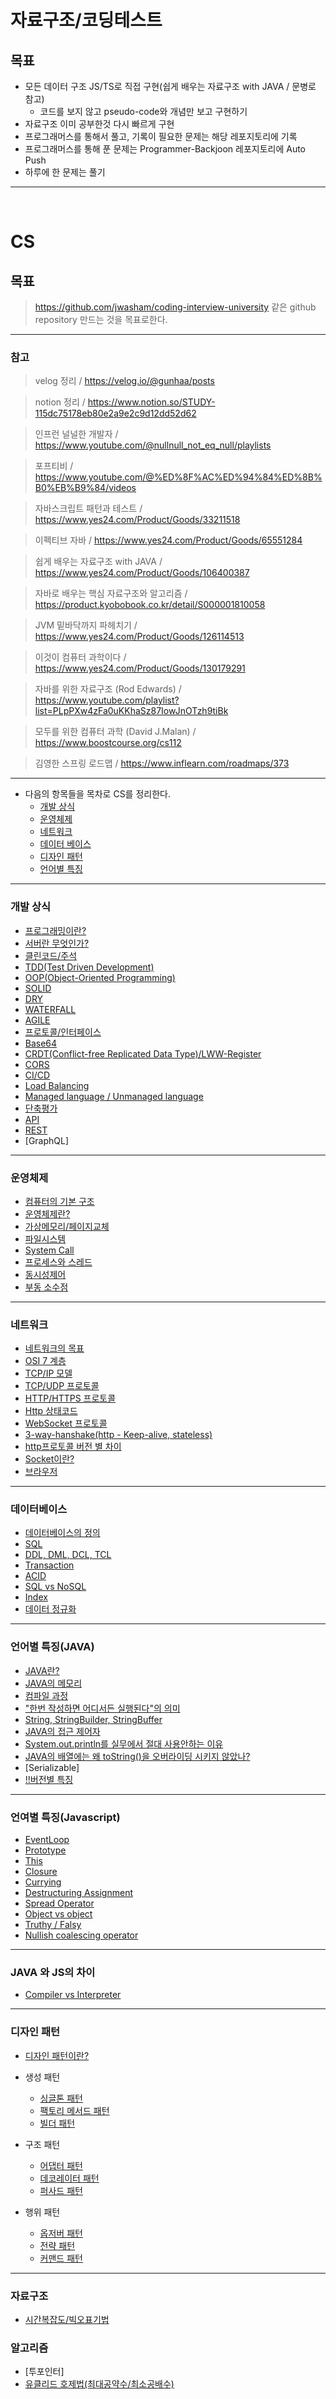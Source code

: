 # 자료구조/코딩테스트

## 목표
- 모든 데이터 구조 JS/TS로 직접 구현(쉽게 배우는 자료구조 with JAVA / 문병로 참고)
  - 코드를 보지 않고 pseudo-code와 개념만 보고 구현하기
- 자료구조 이미 공부한것 다시 빠르게 구현
- 프로그래머스를 통해서 풀고, 기록이 필요한 문제는 해당 레포지토리에 기록
- 프로그래머스를 통해 푼 문제는 Programmer-Backjoon 레포지토리에 Auto Push
- 하루에 한 문제는 풀기

---

<br>


# CS

## 목표

> https://github.com/jwasham/coding-interview-university 같은 github repository 만드는 것을 목표로한다.


---

### 참고

> velog 정리 / https://velog.io/@gunhaa/posts

> notion 정리 / https://www.notion.so/STUDY-115dc75178eb80e2a9e2c9d12dd52d62

> 인프런 널널한 개발자 / https://www.youtube.com/@nullnull_not_eq_null/playlists

> 포프티비 / https://www.youtube.com/@%ED%8F%AC%ED%94%84%ED%8B%B0%EB%B9%84/videos

> 자바스크립트 패턴과 테스트 / https://www.yes24.com/Product/Goods/33211518

> 이펙티브 자바 / https://www.yes24.com/Product/Goods/65551284

> 쉽게 배우는 자료구조 with JAVA / https://www.yes24.com/Product/Goods/106400387

> 자바로 배우는 핵심 자료구조와 알고리즘 / https://product.kyobobook.co.kr/detail/S000001810058

> JVM 밑바닥까지 파헤치기 / https://www.yes24.com/Product/Goods/126114513

> 이것이 컴퓨터 과학이다 / https://www.yes24.com/Product/Goods/130179291 

> 자바를 위한 자료구조 (Rod Edwards) / https://www.youtube.com/playlist?list=PLpPXw4zFa0uKKhaSz87IowJnOTzh9tiBk

> 모두를 위한 컴퓨터 과학 (David J.Malan) / https://www.boostcourse.org/cs112

> 김영한 스프링 로드맵 / https://www.inflearn.com/roadmaps/373
---


- 다음의 항목들을 목차로 CS를 정리한다.
   - [개발 상식](#개발-상식)
   - [운영체제](#운영체제)
   - [네트워크](#네트워크)
   - [데이터 베이스](#데이터베이스)
   - [디자인 패턴](#디자인-패턴)
   - [언어별 특징](#언어별-특징)

---

### 개발 상식
- [프로그래밍이란?](CS/CommonSense/Programing.md)
- [서버란 무엇인가?](CS/CommonSense/Server.md)
- [클린코드/주석](CS/CommonSense/CleanCode.md)
- [TDD(Test Driven Development)](CS/CommonSense/TDD.md)
- [OOP(Object-Oriented Programming)](CS/CommonSense/OOP.md)
- [SOLID](CS/CommonSense/SOLID.md)
- [DRY](CS/CommonSense/DRY.md)
- [WATERFALL](CS/CommonSense/WaterFall.md)
- [AGILE](CS/CommonSense/Agile.md) 
- [프로토콜/인터페이스](CS/CommonSense/Protocol.md)
- [Base64](CS/CommonSense/Base64.md)
- [CRDT(Conflict-free Replicated Data Type)/LWW-Register](CS/CommonSense/CRDT.md)
- [CORS](CS/CommonSense/CORS.md)
- [CI/CD](CS/CommonSense/CI_CD.md)
- [Load Balancing](CS/CommonSense/Load_Balancing.md)
- [Managed language / Unmanaged language](CS/CommonSense/Managed.md)
- [단축평가](CS/CommonSense/Short_evaluation.md)
- [API](CS/CommonSense/API.md)
- [REST](CS/CommonSense/Restapi.md)
- [GraphQL]


---

### 운영체제

- [컴퓨터의 기본 구조](CS/OS/Computer.md)
- [운영체제란?](CS/OS/OperationSystem.md)
- [가상메모리/페이지교체](CS/OS/Paging.md)
- [파일시스템](CS/OS/File.md)
- [System Call](CS/OS/SystemCall.md)
- [프로세스와 스레드](CS/OS/Process&Thread.md)
- [동시성제어](CS/OS/Concurrency.md)
- [부동 소수점](CS/OS/FloatingPoint.md)

---

### 네트워크

- [네트워크의 목표](CS/Network/object.md)
- [OSI 7 계층](CS/Network/OSI7.md)
- [TCP/IP 모델](CS/Network/TCP_IP.md)
- [TCP/UDP 프로토콜](CS/Network/TCP_UDP.md)
- [HTTP/HTTPS 프로토콜](CS/Network/Http.md)
- [Http 상태코드](CS/Network/HttpError.md)
- [WebSocket 프로토콜](CS/Network/Websocket.md)
- [3-way-hanshake(http - Keep-alive, stateless)](CS/Network/3way.md)
- [http프로토콜 버전 별 차이](CS/Network/Httpversion.md)
- [Socket이란?](CS/Network/Socket.md)
- [브라우저](CS/Network/Browser.md)

---

### 데이터베이스

- [데이터베이스의 정의](CS/Database/Database.md)
- [SQL](CS/Database/SQL.md)
- [DDL, DML, DCL, TCL](CS/Database/DDL.md)
- [Transaction](CS/Database/Transaction.md)
- [ACID](CS/Database/ACID.md)
- [SQL vs NoSQL](CS/Database/SqlnoSql.md)
- [Index](CS/Database/Index.md)
- [데이터 정규화](CS/Database/normalization.md)


---

### 언어별 특징(JAVA)
- [JAVA란?](CS/JAVA/JAVA.md)
- [JAVA의 메모리](CS/JAVA/Memory.md)
- [컴파일 과정](CS/JAVA/Compile.md)
- ["한번 작성하면 어디서든 실행된다"의 의미](CS/JAVA/Mean.md)
- [String, StringBuilder, StringBuffer](CS/JAVA/String.md)
- [JAVA의 접근 제어자](CS/JAVA/Encapsulation.md)
- [System.out.println를 실무에서 절대 사용안하는 이유](CS/JAVA/sysout.md)
- [JAVA의 배열에는 왜 toString()을 오버라이딩 시키지 않았나?](CS/JAVA/Array1.md)
- [Serializable]
- [!!버전별 특징](CS/JAVA/Version.md)


---

### 언여별 특징(Javascript)

- [EventLoop](CS/Javascript/Eventloop.md)
- [Prototype](CS/Javascript/Prototype.md)
- [This](Cs/Javascript/This.md)
- [Closure](CS/Javascript/Closure.md)
- [Currying](CS/Javascript/Currying.md)
- [Destructuring Assignment](CS/Javascript/Destructuring.md)
- [Spread Operator](CS/Javascript/Spread.md)
- [Object vs object](CS/Javascript/Ob_ob.md)
- [Truthy / Falsy](CS/Javascript/Truthy.md)
- [Nullish coalescing operator](CS/Javascript/NullOperator.md)

---

### JAVA 와 JS의 차이

- [Compiler vs Interpreter](CS/JAVAvsJS/Compiler_Interpreter.md)

---

### 디자인 패턴

- [디자인 패턴이란?](CS/DesignPattern/DesignPattern.md)

- 생성 패턴

  - [싱글톤 패턴](CS/DesignPattern/Singleton.md)
  - [팩토리 메서드 패턴](CS/DesignPattern/FactoryMethod.md)
  - [빌더 패턴](CS/DesignPattern/Builder.md)

- 구조 패턴

  - [어댑터 패턴](CS/DesignPattern/Adapter.md)
  - [데코레이터 패턴](CS/DesignPattern/Decorator.md)
  - [퍼사드 패턴](CS/DesignPattern/Facade.md)

- 행위 패턴
  - [옵저버 패턴](CS/DesignPattern/Observer.md)
  - [전략 패턴](CS/DesignPattern/Strategy.md)
  - [커맨드 패턴](CS/DesignPattern/Command.md)

--- 

### 자료구조

- [시간복잡도/빅오표기법](CS/DataStructure/TimeComplexity.md)


### 알고리즘

- [투포인터]
- [유클리드 호제법(최대공약수/최소공배수)](CS/)